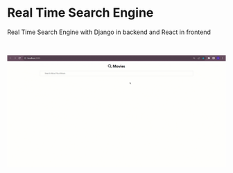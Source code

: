 # Real Time Search Engine

Real Time Search Engine with Django in backend and React in frontend

<br>

![Qr Code Home](https://github.com/omarreda22/real-time-search-django-react/blob/main/backend/core/static/real_time_search-min.gif)
